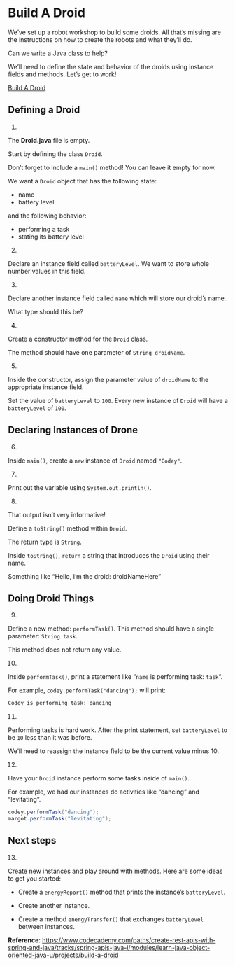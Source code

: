 # Build A Droid

We’ve set up a robot workshop to build some droids. All that’s missing
are the instructions on how to create the robots and what they’ll do.

Can we write a Java class to help?

We’ll need to define the state and behavior of the droids using instance
fields and methods. Let’s get to work!

[Build A Droid](https://www.youtube.com/watch?v=z9endqnb6Aw)

## Defining a Droid

1.

The **Droid.java** file is empty.

Start by defining the class `Droid`.

Don’t forget to include a `main()` method! You can leave it empty for
now.

We want a `Droid` object that has the following state:

-   name
-   battery level

and the following behavior:

-   performing a task
-   stating its battery level




2.

Declare an instance field called `batteryLevel`. We want to store whole
number values in this field.




3.

Declare another instance field called `name` which will store our
droid’s name.

What type should this be?




4.

Create a constructor method for the `Droid` class.

The method should have one parameter of `String droidName`.




5.

Inside the constructor, assign the parameter value of `droidName` to the
appropriate instance field.

Set the value of `batteryLevel` to `100`. Every new instance of `Droid`
will have a `batteryLevel` of `100`.




## Declaring Instances of Drone

6.

Inside `main()`, create a `new` instance of `Droid` named `"Codey"`.




7.

Print out the variable using `System.out.println()`.




8.

That output isn’t very informative!

Define a `toString()` method within `Droid`.

The return type is `String`.

Inside `toString()`, `return` a string that introduces the `Droid` using
their name.

Something like “Hello, I’m the droid: droidNameHere”




## Doing Droid Things

9.

Define a new method: `performTask()`. This method should have a single
parameter: `String task`.

This method does not return any value.




10.

Inside `performTask()`, print a statement like “`name` is performing
task: `task`“.

For example, `codey.performTask("dancing");` will print:

``` java
Codey is performing task: dancing
```

11.

Performing tasks is hard work. After the print statement, set
`batteryLevel` to be `10` less than it was before.

We’ll need to reassign the instance field to be the current value minus
10.




12.

Have your `Droid` instance perform some tasks inside of `main()`.



For example, we had our instances do activities like “dancing” and
“levitating”.

``` java
codey.performTask("dancing");
margot.performTask("levitating");
```

## Next steps

13.

Create new instances and play around with methods. Here are some ideas
to get you started:

-   Create a `energyReport()` method that prints the instance’s
    `batteryLevel`.

-   Create another instance.

-   Create a method `energyTransfer()` that exchanges `batteryLevel`
    between instances.

**Reference**: https://www.codecademy.com/paths/create-rest-apis-with-spring-and-java/tracks/spring-apis-java-i/modules/learn-java-object-oriented-java-u/projects/build-a-droid
